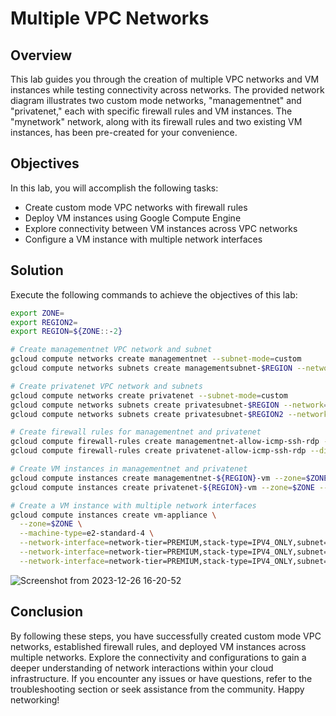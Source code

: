 # Multiple VPC Networks

## Overview
This lab guides you through the creation of multiple VPC networks and VM instances while testing connectivity across networks. The provided network diagram illustrates two custom mode networks, "managementnet" and "privatenet," each with specific firewall rules and VM instances. The "mynetwork" network, along with its firewall rules and two existing VM instances, has been pre-created for your convenience.

## Objectives
In this lab, you will accomplish the following tasks:
- Create custom mode VPC networks with firewall rules
- Deploy VM instances using Google Compute Engine
- Explore connectivity between VM instances across VPC networks
- Configure a VM instance with multiple network interfaces

## Solution
Execute the following commands to achieve the objectives of this lab:

```bash
export ZONE=
export REGION2=
export REGION=${ZONE::-2}

# Create managementnet VPC network and subnet
gcloud compute networks create managementnet --subnet-mode=custom
gcloud compute networks subnets create managementsubnet-$REGION --network=managementnet --region=$REGION --range=10.130.0.0/20

# Create privatenet VPC network and subnets
gcloud compute networks create privatenet --subnet-mode=custom
gcloud compute networks subnets create privatesubnet-$REGION --network=privatenet --region=$REGION --range=172.16.0.0/24
gcloud compute networks subnets create privatesubnet-$REGION2 --network=privatenet --region=$REGION2 --range=172.20.0.0/20

# Create firewall rules for managementnet and privatenet
gcloud compute firewall-rules create managementnet-allow-icmp-ssh-rdp --direction=INGRESS --priority=1000 --network=managementnet --action=ALLOW --rules=icmp,tcp:22,tcp:3389 --source-ranges=0.0.0.0/0
gcloud compute firewall-rules create privatenet-allow-icmp-ssh-rdp --direction=INGRESS --priority=1000 --network=privatenet --action=ALLOW --rules=icmp,tcp:22,tcp:3389 --source-ranges=0.0.0.0/0

# Create VM instances in managementnet and privatenet
gcloud compute instances create managementnet-${REGION}-vm --zone=$ZONE --machine-type=e2-micro --subnet=managementsubnet-$REGION
gcloud compute instances create privatenet-${REGION}-vm --zone=$ZONE --machine-type=e2-micro --subnet=privatesubnet-$REGION

# Create a VM instance with multiple network interfaces
gcloud compute instances create vm-appliance \
  --zone=$ZONE \
  --machine-type=e2-standard-4 \
  --network-interface=network-tier=PREMIUM,stack-type=IPV4_ONLY,subnet=privatesubnet-$REGION \
  --network-interface=network-tier=PREMIUM,stack-type=IPV4_ONLY,subnet=managementsubnet-$REGION \
  --network-interface=network-tier=PREMIUM,stack-type=IPV4_ONLY,subnet=mynetwork
```
![Screenshot from 2023-12-26 16-20-52](https://github.com/Dev0psKing/Google-Cloud-Hands_On/assets/99263767/92b7e5b4-07bf-4e26-b20d-83304f4e6645)

## Conclusion
By following these steps, you have successfully created custom mode VPC networks, established firewall rules, and deployed VM instances across multiple networks. Explore the connectivity and configurations to gain a deeper understanding of network interactions within your cloud infrastructure. If you encounter any issues or have questions, refer to the troubleshooting section or seek assistance from the community. Happy networking!
